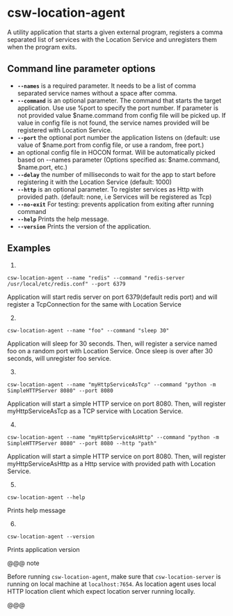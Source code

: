 # csw-location-agent

A utility application that starts a given external program, registers a comma separated list of services with the Location Service and unregisters them when the program exits.

## Command line parameter options

* **`--names`** is a required parameter. It needs to be a list of comma separated service names without a space after comma.
* **`--command`** is an optional parameter. The command that starts the target application. Use use %port to specify the port number. If parameter is not provided value $name.command from config file will be picked up. If value in config file is not found, the service names provided will be registered with Location Service.
* **`--port`** the optional port number the application listens on (default: use value of $name.port from config file, or use a random, free port.)
* **<app-config>** an optional config file in HOCON format. Will be automatically picked based on --names parameter (Options specified as: $name.command, $name.port, etc.)
* **`--delay`** the number of milliseconds to wait for the app to start before registering it with the Location Service (default: 1000)
* **`--http`** is an optional parameter. To register services as Http with provided path. (default: none, i.e Services will be registered as Tcp)
* **`--no-exit`** For testing: prevents application from exiting after running command
* **`--help`** Prints the help message.
* **`--version`** Prints the version of the application.

## Examples

1. 
```
csw-location-agent --name "redis" --command "redis-server /usr/local/etc/redis.conf" --port 6379
```  
Application will start redis server on port 6379(default redis port) and will register a TcpConnection for the same with Location Service 

2. 
```
csw-location-agent --name "foo" --command "sleep 30"
```
Application will sleep for 30 seconds. Then, will register a service named foo on a random port with Location Service. Once sleep is over after 30 seconds, will unregister foo service.

3. 
```
csw-location-agent --name "myHttpServiceAsTcp" --command "python -m SimpleHTTPServer 8080" --port 8080
```  
Application will start a simple HTTP service on port 8080. Then, will register myHttpServiceAsTcp as a TCP service with Location Service.

4. 
```
csw-location-agent --name "myHttpServiceAsHttp" --command "python -m SimpleHTTPServer 8080" --port 8080 --http "path"
```  
Application will start a simple HTTP service on port 8080. Then, will register myHttpServiceAsHttp as a Http service with provided path with Location Service.

5. 
```
csw-location-agent --help
```  
Prints help message

6. 
```
csw-location-agent --version
```  
Prints application version

@@@ note

Before running `csw-location-agent`, make sure that `csw-location-server` is running on local machine at `localhost:7654`.
As location agent uses local HTTP location client which expect location server running locally.

@@@
